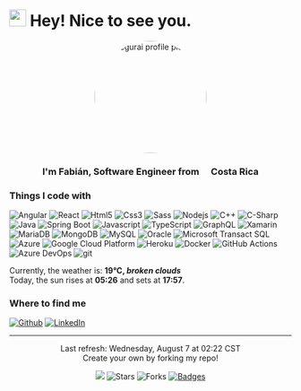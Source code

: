 <h1><img src="https://emojis.slackmojis.com/emojis/images/1531849430/4246/blob-sunglasses.gif?1531849430" width="30"/> Hey! Nice to see you.</h1>

<p align="center" width="300">
   <img align="center" width="200" src="https://github.com/fsegurai.png" alt="fsegurai profile picture" style="border-radius: 50%;"/>
   <h3 align="center">
        I'm Fabián, Software Engineer from <img src="https://cdn-icons-png.flaticon.com/512/197/197506.png" width="13"/> <b>Costa Rica</b>
   </h3>
</p>

### Things I code with
<p>
<img alt="Angular" src="https://img.shields.io/badge/-Angular-DD0031?style=flat-square&logo=angular&logoColor=white" />
<img alt="React" src="https://img.shields.io/badge/-React-45b8d8?style=flat-square&logo=react&logoColor=white" />
<img alt="Html5" src="https://img.shields.io/badge/-HTML5-E34F26?style=flat-square&logo=html5&logoColor=white" />
<img alt="Css3" src="https://img.shields.io/badge/CSS3-1572B6?style=flat-square&logo=css3&logoColor=white" />
<img alt="Sass" src="https://img.shields.io/badge/-Sass-CC6699?style=flat-square&logo=sass&logoColor=white" />
<img alt="Nodejs" src="https://img.shields.io/badge/-Nodejs-43853d?style=flat-square&logo=Node.js&logoColor=white" />
<img alt="C++" src="https://img.shields.io/badge/C%2B%2B-00599C?style=flat-sqaure&logo=c%2B%2B&logoColor=white" />
<img alt="C-Sharp" src="https://img.shields.io/badge/C%23-239120?style=flat-sqaure&logo=c-sharp&logoColor=white" />
<img alt="Java" src="https://img.shields.io/badge/Java-ED8B00?style=flat-sqaure&logo=openjdk&logoColor=white" />
<img alt="Spring Boot" src="https://img.shields.io/badge/Spring-6DB33F?style=flat-sqaure&logo=spring&logoColor=white" />
<img alt="Javascript" src="https://img.shields.io/badge/JavaScript-F7DF1E?style=flat-squeare&logo=javascript&logoColor=black" />
<img alt="TypeScript" src="https://img.shields.io/badge/-TypeScript-007ACC?style=flat-square&logo=typescript&logoColor=white" />
<img alt="GraphQL" src="https://img.shields.io/badge/-GraphQL-E10098?style=flat-square&logo=graphql&logoColor=white" />
<img alt="Xamarin" src="https://img.shields.io/badge/Xamarin-3498DB?style=flat-square&logo=xamarin&logoColor=white" />
<img alt="MariaDB" src="https://img.shields.io/badge/MariaDB-003545?style=flat-sqaure&logo=mariadb&logoColor=white" />
<img alt="MongoDB" src="https://img.shields.io/badge/-MongoDB-13aa52?style=flat-square&logo=mongodb&logoColor=white" />
<img alt="MySQL" src="https://img.shields.io/badge/MySQL-005C84?style=flat-sqaure&logo=mysql&logoColor=white" />
<img alt="Oracle" src="https://img.shields.io/badge/Oracle-F80000?style=flat-square&logo=Oracle&logoColor=white" />
<img alt="Microsoft Transact SQL" src="https://img.shields.io/badge/Microsoft_SQL_Server-CC2927?style=flat-sqaure&logo=microsoft-sql-server&logoColor=white" />
<img alt="Azure" src="https://img.shields.io/badge/Microsoft_Azure-0089D6?style=flat-sqaure&logo=microsoft-azure&logoColor=white" />
<img alt="Google Cloud Platform" src="https://img.shields.io/badge/-Google_Cloud_Platform-1a73e8?style=flat-square&logo=google-cloud&logoColor=white" />
<img alt="Heroku" src="https://img.shields.io/badge/-Heroku-430098?style=flat-square&logo=heroku&logoColor=white" />
<img alt="Docker" src="https://img.shields.io/badge/-Docker-46a2f1?style=flat-square&logo=docker&logoColor=white" />
<img alt="GitHub Actions" src="https://img.shields.io/badge/-Github_Actions-2088FF?style=flat-square&logo=github-actions&logoColor=white" />
<img alt="Azure DevOps" src="https://img.shields.io/badge/Azure_DevOps-0078D7?style=flat-sqaure&logo=azure-devops&logoColor=white" />
<img alt="git" src="https://img.shields.io/badge/-Git-F05032?style=flat-square&logo=git&logoColor=white" />
</p>

Currently, the weather is: <b> 19°C, <i>broken clouds</i></b></br>Today, the sun rises at <b>05:26</b> and sets at <b>17:57</b>.</p>
### Where to find me
<p>
<a href="https://github.com/fsegurai" target="_blank"><img alt="Github" src="https://img.shields.io/badge/GitHub-%2312100E.svg?&style=for-the-badge&logo=Github&logoColor=white" /></a> 
<a href="https://www.linkedin.com/in/fsegurai" target="_blank">
<img alt="LinkedIn" src="https://img.shields.io/badge/linkedin-%230077B5.svg?&style=for-the-badge&logo=linkedin&logoColor=white" /></a> 
</p>

------------
<p align="center">
    Last refresh: Wednesday, August 7 at 02:22 CST<br />
    Create your own by forking my repo!
</p>
<p align="center">
    <img src="https://github.com/fsegurai/fsegurai/actions/workflows/main.yml/badge.svg?branch=main" /> 
    <img alt="Stars" src="https://img.shields.io/github/stars/fsegurai/fsegurai?style=flat-square&labelColor=343b41"/> 
    <img alt="Forks" src="https://img.shields.io/github/forks/fsegurai/fsegurai?style=flat-square&labelColor=343b41"/>
    <a href="https://dev.to/envoy_/150-badges-for-github-pnk" target="_blank">
        <img alt="Badges" src="https://img.shields.io/badge/badges-orange"/>
    </a>
</p>
